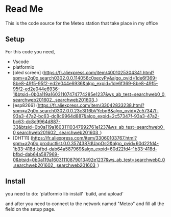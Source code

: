 
# Read Me
This is the code source for the Meteo station that take place in my office 

## Setup
For this code you need,

- Vscode
- platformio
- [oled screen] (https://fr.aliexpress.com/item/4001025304341.html?spm=a2g0o.search0302.0.0.114056c0xecyPy&algo_pvid=1de6f369-8be8-49f5-95f2-ed2e044e6936&algo_expid=1de6f369-8be8-49f5-95f2-ed2e044e6936-1&btsid=0b0a119a16031107474774285e1237&ws_ab_test=searchweb0_0,searchweb201602_,searchweb201603_)
- [esp8266] (https://fr.aliexpress.com/item/33042833238.html?spm=a2g0o.search0302.0.0.23c3f16bVYcbqB&algo_pvid=2c57347f-93a3-47a2-bc63-dc8c9964d887&algo_expid=2c57347f-93a3-47a2-bc63-dc8c9964d887-33&btsid=0b0a119a16031110347992761e1237&ws_ab_test=searchweb0_0,searchweb201602_,searchweb201603_)
- [DHT11] (https://fr.aliexpress.com/item/33060103767.html?spm=a2g0o.productlist.0.0.3574387dUapOsG&algo_pvid=60d22fd4-1b33-418d-bfbd-dab64a587969&algo_expid=60d22fd4-1b33-418d-bfbd-dab64a587969-0&btsid=0b0a119a16031110879013492e1237&ws_ab_test=searchweb0_0,searchweb201602_,searchweb201603_)

## Install
you need to do:
'platformio lib install'
'build, and upload'

and after you need to connect to the network named "Meteo" and fill all the field on the setup page.

